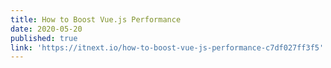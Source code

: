 ```yaml
---
title: How to Boost Vue.js Performance
date: 2020-05-20
published: true
link: 'https://itnext.io/how-to-boost-vue-js-performance-c7df027ff3f5'
---
```


